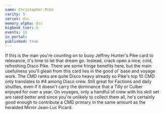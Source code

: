 ```yaml
---
name: Christopher Pike
rarity: 5
series: dsc
memory_alpha: dsc
bigbook_tier: 5
events: 13
in_portal:
published: true
---
```


If this is the man you're counting on to buoy Jeffrey Hunter's Pike card to relevance, it's time to let that dream go. Instead, crack open a nice, cold, refreshing Disco Pike. There are some fringe benefits here, but the main usefulness you'll glean from this card lies in the good ol' base and voyage work. The CMD ranks are quite Disco heavy already so Pike's top 10 CMD only translates to #4 among Disco crew. Still great for Factions and daily shuttles, even if it doesn't carry the dominance that a Tilly or Culber enjoyed for over a year. On voyages, only a handful of crew with his skill set are rated better and since you're unlikely to collect them all, he's certainly good enough to contribute a CMD primary in the same amount as the heralded Mirror Jean-Luc Picard.
